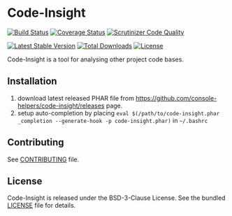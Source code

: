 # Code-Insight

[![Build Status](https://travis-ci.org/console-helpers/code-insight.svg?branch=master)](https://travis-ci.org/console-helpers/code-insight)
[![Coverage Status](https://coveralls.io/repos/github/console-helpers/code-insight/badge.svg?branch=master)](https://coveralls.io/github/console-helpers/code-insight?branch=master)
[![Scrutinizer Code Quality](https://scrutinizer-ci.com/g/console-helpers/code-insight/badges/quality-score.png?b=master)](https://scrutinizer-ci.com/g/console-helpers/code-insight/?branch=master)


[![Latest Stable Version](https://poser.pugx.org/console-helpers/code-insight/v/stable)](https://packagist.org/packages/console-helpers/code-insight)
[![Total Downloads](https://poser.pugx.org/console-helpers/code-insight/downloads)](https://packagist.org/packages/console-helpers/code-insight)
[![License](https://poser.pugx.org/console-helpers/code-insight/license)](https://packagist.org/packages/console-helpers/code-insight)

Code-Insight is a tool for analysing other project code bases.

## Installation

1. download latest released PHAR file from https://github.com/console-helpers/code-insight/releases page.
2. setup auto-completion by placing `eval $(/path/to/code-insight.phar _completion --generate-hook -p code-insight.phar)` in `~/.bashrc`

## Contributing

See [CONTRIBUTING](CONTRIBUTING.md) file.

## License

Code-Insight is released under the BSD-3-Clause License. See the bundled [LICENSE](LICENSE) file for details.
